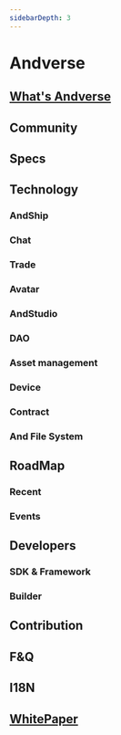 ```yaml
---
sidebarDepth: 3
---
```


# Andverse

## [What's Andverse](what-is-andverse.md)

## Community 

## Specs

## Technology

### AndShip

### Chat

### Trade

### Avatar

### AndStudio

### DAO

### Asset management

### Device 

### Contract

### And File System

## RoadMap

### Recent

### Events

## Developers

### SDK & Framework

### Builder

## Contribution

## F&Q

## I18N

## [WhitePaper](whitepaper.md)